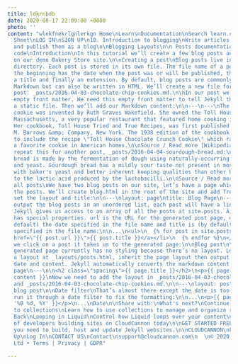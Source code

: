 ```yaml
---
title: ldkrnbdb
date: 2020-08-17 22:00:00 +0000
photo: ''
content: "wlekfnekrlgnlerkgn Home\nLearn\nDocumentation\nSearch learn.cloudcannon.com\nDirectory\nTemplates\nCheat
  Sheet\nLOG IN\nSIGN UP\n10. Introduction to blogging\nWrite articles in Markdown
  and publish them as a blog\n\nBlogging Layouts\n\n Posts documentation\n Source
  code\nIntroduction\nIn this tutorial we’ll create a few blog posts and list them
  on our demo Bakery Store site.\n\nCreating a post\nBlog posts live in the _posts
  directory. Each post is stored in its own file. The file name of a post is important,
  the beginning has the date when the post was or will be published, then there’s
  a title and finally an extension. By default, blog posts are commonly written in
  Markdown but can also be written in HTML. We’ll create a new file for our first
  post: _posts/2016-04-03-chocolate-chip-cookies.md.\n\nIn our post we’ll start with
  empty front matter. We need this empty front matter to tell Jekyll that this isn’t
  a static file. Then we’ll add our Markdown content:\n\n---\n---\nThe chocolate chip
  cookie was invented by Ruth Graves Wakefield. She owned the Toll House Inn, in Whitman,
  Massachusetts, a very popular restaurant that featured home cooking in the 1930s.
  Her cookbook, Toll House Tried and True Recipes, was first published in 1936 by
  M. Barrows &amp; Company, New York. The 1938 edition of the cookbook was the first
  to include the recipe \"Toll House Chocolate Crunch Cookie\" which rapidly became
  a favorite cookie in American homes.\n\nSource / Read more [Wikipedia](https://en.wikipedia.org/wiki/Chocolate_chip_cookie)\nWe’ll
  repeat this for another post, _posts/2016-04-04-sourdough-bread.md:\n\n---\n---\nSourdough
  bread is made by the fermentation of dough using naturally-occurring lactobacilli
  and yeast. Sourdough bread has a mildly sour taste not present in most breads made
  with baker's yeast and better inherent keeping qualities than other breads, due
  to the lactic acid produced by the lactobacilli.\n\nSource / Read more [Wikipedia](https://en.wikipedia.org/wiki/Sourdough)\nList
  all posts\nWe have two blog posts on our site, let’s have a page which lists all
  the posts. We’ll create blog.html in the root of the site and add front matter to
  set the layout and title:\n\n---\nlayout: page\ntitle: Blog Page\n---\nNext we’ll
  output the blog posts in an unordered list, each post will have a link and title.
  Jekyll gives us access to an array of all the posts at site.posts. A post object
  has special properties. url is the URL for the generated post page, date is (by
  default) the date specified in the file name and title is (by default) the title
  specified in the file name:\n\n...\n<ul>\n  {% for post in site.posts %}\n    <li><a
  href=\"{{ post.url }}\">{{ post.title }}</a></li>\n  {% endfor %}\n</ul>\nBlog posts\n\nWhen
  we click on a post it takes us to the generated page:\n\nBlog post\n\nPost layout\nThe
  generated page currently has no styling because there’s no layout. Let’s create
  a layout at _layouts/posts.html, inherit the page layout then output the title,
  date and content. Jekyll automatically converts the markdown content into HTML:\n\n---\nlayout:
  page\n---\n\n<h2 class=\"spacing\">{{ page.title }}</h2>\n<p>{{ page.date }}</p>\n\n{{
  content }}\nNow we need to add the layout in _posts/2016-04-03-chocolate-chip-cookies.md
  and _posts/2016-04-03-chocolate-chip-cookies.md.\n\n---\nlayout: posts\n---\n...\nFormatted
  blog post\n\nDate filter\nThat’s almost there except the date is too long. We can
  run it through a date filter to fix the formatting:\n\n...\n<p>{{ page.date | date:
  '%B %d, %Y' }}</p>\n...\nDate\n\nShare with:\nWhat's next?\nContinue Learning\nIntroduction
  to collections\nLearn how to use collections to manage and organize related content\n\nGo
  Back\nLooping in Liquid\nControl how Liquid loops over your content\n\n\nJoin thousands
  of developers building sites on CloudCannon today\n\nGET STARTED FREE\nEverything
  you need to build, host and update Jekyll websites.\n\nCLOUDCANNON\nFeatures\nPricing\nBlog\nAbout\nCareers\nRESOURCES\nGuides\nDocumentation\nExperts\nBrand\nStatus\nAPP\nSign
  Up\nLog In\nCONTACT US\nContact\nsupport@cloudcannon.com\n  \n© 2020 CloudCannon
  Ltd • Terms | Privacy | GDPR"

---
```

